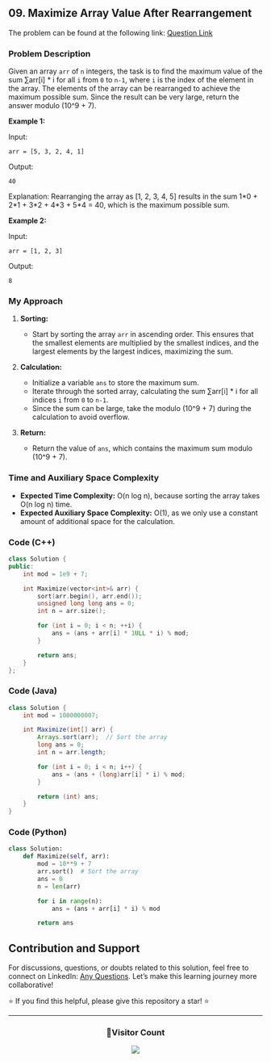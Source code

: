 ## 09. Maximize Array Value After Rearrangement

The problem can be found at the following link: [Question Link](https://www.geeksforgeeks.org/problems/maximize-arrii-of-an-array0026/1)

### Problem Description

Given an array `arr` of `n` integers, the task is to find the maximum value of the sum ∑arr[i] * i for all `i` from `0` to `n-1`, where `i` is the index of the element in the array. The elements of the array can be rearranged to achieve the maximum possible sum. Since the result can be very large, return the answer modulo \(10^9 + 7\).

**Example 1:**

Input:
```
arr = [5, 3, 2, 4, 1]
```
Output:
```
40
```
Explanation:
Rearranging the array as [1, 2, 3, 4, 5] results in the sum 1\*0 + 2\*1 + 3\*2 + 4\*3 + 5\*4 = 40, which is the maximum possible sum.

**Example 2:**

Input:
```
arr = [1, 2, 3]
```
Output:
```
8
```

### My Approach

1. **Sorting:**
   - Start by sorting the array `arr` in ascending order. This ensures that the smallest elements are multiplied by the smallest indices, and the largest elements by the largest indices, maximizing the sum.

2. **Calculation:**
   - Initialize a variable `ans` to store the maximum sum.
   - Iterate through the sorted array, calculating the sum ∑arr[i] * i for all indices `i` from `0` to `n-1`.
   - Since the sum can be large, take the modulo \(10^9 + 7\) during the calculation to avoid overflow.

3. **Return:**
   - Return the value of `ans`, which contains the maximum sum modulo \(10^9 + 7\).

### Time and Auxiliary Space Complexity

- **Expected Time Complexity:** O(n log n), because sorting the array takes O(n log n) time.
- **Expected Auxiliary Space Complexity:** O(1), as we only use a constant amount of additional space for the calculation.

### Code (C++)

```cpp
class Solution {
public:
    int mod = 1e9 + 7;

    int Maximize(vector<int>& arr) {
        sort(arr.begin(), arr.end()); 
        unsigned long long ans = 0;
        int n = arr.size();

        for (int i = 0; i < n; ++i) {
            ans = (ans + arr[i] * 1ULL * i) % mod;
        }

        return ans;
    }
};
```

### Code (Java)

```java
class Solution {
    int mod = 1000000007;

    int Maximize(int[] arr) {
        Arrays.sort(arr);  // Sort the array
        long ans = 0;
        int n = arr.length;

        for (int i = 0; i < n; i++) {
            ans = (ans + (long)arr[i] * i) % mod;
        }

        return (int) ans;
    }
}
```

### Code (Python)

```python
class Solution:
    def Maximize(self, arr): 
        mod = 10**9 + 7
        arr.sort()  # Sort the array
        ans = 0
        n = len(arr)

        for i in range(n):
            ans = (ans + arr[i] * i) % mod

        return ans
```

## Contribution and Support

For discussions, questions, or doubts related to this solution, feel free to connect on LinkedIn: [Any Questions](https://www.linkedin.com/in/het-patel-8b110525a/). Let’s make this learning journey more collaborative!

⭐ If you find this helpful, please give this repository a star! ⭐

---

<div align="center">
  <h3><b>📍Visitor Count</b></h3>
</div>

<p align="center">
  <img src="https://profile-counter.glitch.me/Hunterdii/count.svg" />
</p>
